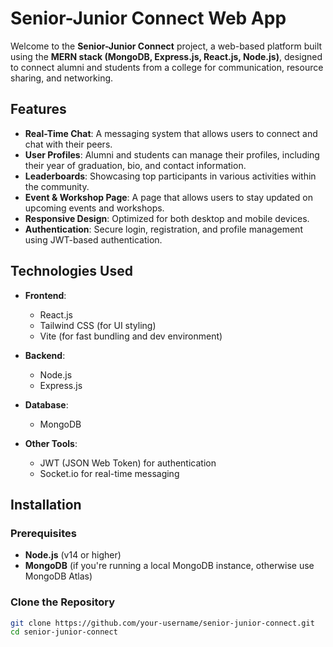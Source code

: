 # Senior-Junior Connect Web App

Welcome to the **Senior-Junior Connect** project, a web-based platform built using the **MERN stack (MongoDB, Express.js, React.js, Node.js)**, designed to connect alumni and students from a college for communication, resource sharing, and networking.

## Features

- **Real-Time Chat**: A messaging system that allows users to connect and chat with their peers.
- **User Profiles**: Alumni and students can manage their profiles, including their year of graduation, bio, and contact information.
- **Leaderboards**: Showcasing top participants in various activities within the community.
- **Event & Workshop Page**: A page that allows users to stay updated on upcoming events and workshops.
- **Responsive Design**: Optimized for both desktop and mobile devices.
- **Authentication**: Secure login, registration, and profile management using JWT-based authentication.
  
## Technologies Used

- **Frontend**:
  - React.js
  - Tailwind CSS (for UI styling)
  - Vite (for fast bundling and dev environment)
  
- **Backend**:
  - Node.js
  - Express.js
  
- **Database**:
  - MongoDB
  
- **Other Tools**:
  - JWT (JSON Web Token) for authentication
  - Socket.io for real-time messaging
  
## Installation

### Prerequisites

- **Node.js** (v14 or higher)
- **MongoDB** (if you're running a local MongoDB instance, otherwise use MongoDB Atlas)
  
### Clone the Repository

```bash
git clone https://github.com/your-username/senior-junior-connect.git
cd senior-junior-connect
